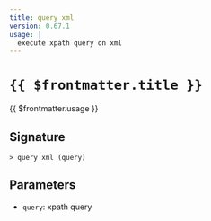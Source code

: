 ```yaml
---
title: query xml
version: 0.67.1
usage: |
  execute xpath query on xml
---
```


# <code>{{ $frontmatter.title }}</code>

<div style='white-space: pre-wrap;'>{{ $frontmatter.usage }}</div>

## Signature

```> query xml (query)```

## Parameters

 -  `query`: xpath query
